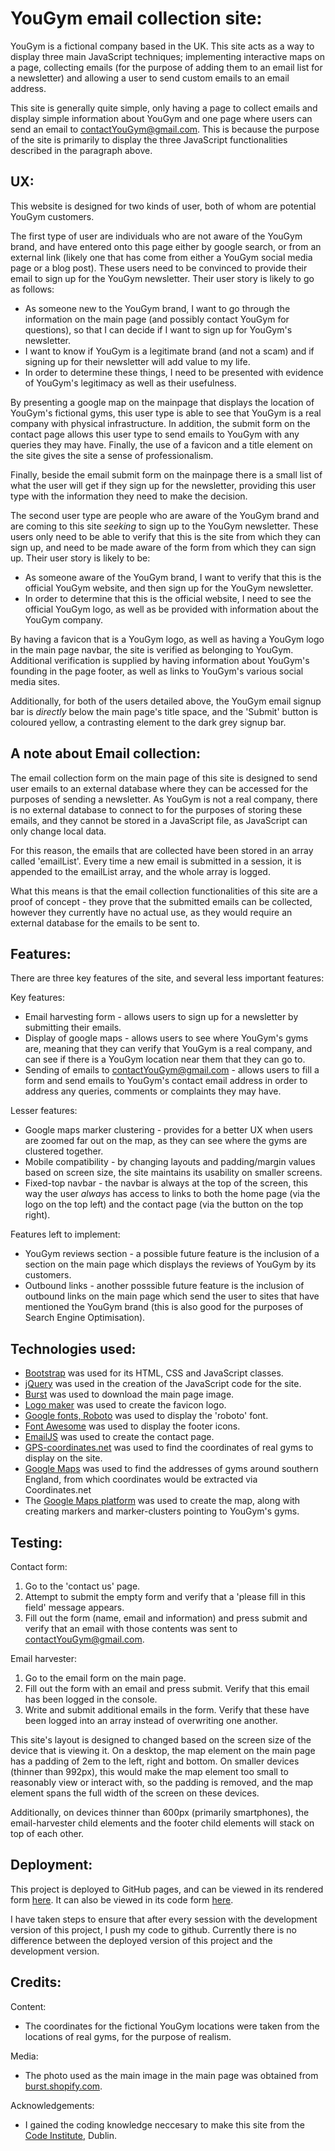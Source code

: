 YouGym email collection site:
=============================

YouGym is a fictional company based in the UK. This site acts as a way to display three main JavaScript techniques; 
implementing interactive maps on a page, collecting emails (for the purpose of adding them to an email list for a 
newsletter) and allowing a user to send custom emails to an email address.

This site is generally quite simple, only having a page to collect emails and display simple information about YouGym 
and one page where users can send an email to contactYouGym@gmail.com. This is because the purpose of the site is primarily 
to display the three JavaScript functionalities described in the paragraph above.

UX:
---

This website is designed for two kinds of user, both of whom are potential YouGym customers.

The first type of user are individuals who are not aware of the YouGym brand, and have entered onto this page either by google
search, or from an external link (likely one that has come from either a YouGym social media page or a blog post). These users
need to be convinced to provide their email to sign up for the YouGym newsletter. Their user story is likely to go as follows:
* As someone new to the YouGym brand, I want to go through the information on the main page (and possibly contact YouGym for 
questions), so that I can decide if I want to sign up for YouGym's newsletter.
* I want to know if YouGym is a legitimate brand (and not a scam) and if signing up for their newsletter will add value to my life.
* In order to determine these things, I need to be presented with evidence of YouGym's legitimacy as well as their usefulness.

By presenting a google map on the mainpage that displays the location of YouGym's fictional gyms, this user type is able to see 
that YouGym is a real company with physical infrastructure. In addition, the submit form on the contact page allows this user 
type to send emails to YouGym with any queries they may have. Finally, the use of a favicon and a title element on the site 
gives the site a sense of professionalism.

Finally, beside the email submit form on the mainpage there is a small list of what the user will get if they sign up for the 
newsletter, providing this user type with the information they need to make the decision.

The second user type are people who are aware of the YouGym brand and are coming to this site *seeking* to sign up to the YouGym 
newsletter. These users only need to be able to verify that this is the site from which they can sign up, and need to be made 
aware of the form from which they can sign up. Their user story is likely to be:
* As someone aware of the YouGym brand, I want to verify that this is the official YouGym website, and then sign up for the
YouGym newsletter.
* In order to determine that this is the official website, I need to see the official YouGym logo, as well as be provided with 
information about the YouGym company.

By having a favicon that is a YouGym logo, as well as having a YouGym logo in the main page navbar, the site is verified as 
belonging to YouGym. Additional verification is supplied by having information about YouGym's founding in the page footer, as 
well as links to YouGym's various social media sites.

Additionally, for both of the users detailed above, the YouGym email signup bar is *directly* below the main page's title space, 
and the 'Submit' button is coloured yellow, a contrasting element to the dark grey signup bar.

A note about Email collection:
------------------------------

The email collection form on the main page of this site is designed to send user emails to an external database where they can be 
accessed for the purposes of sending a newsletter. As YouGym is not a real company, there is no external database to connect to 
for the purposes of storing these emails, and they cannot be stored in a JavaScript file, as JavaScript can only change local data.

For this reason, the emails that are collected have been stored in an array called 'emailList'. Every time a new email is submitted 
in a session, it is appended to the emailList array, and the whole array is logged.

What this means is that the email collection functionalities of this site are a proof of concept - they prove that the submitted 
emails can be collected, however they currently have no actual use, as they would require an external database for the emails to 
be sent to.

Features:
---------

There are three key features of the site, and several less important features:

Key features:
* Email harvesting form - allows users to sign up for a newsletter by submitting their emails.
* Display of google maps - allows users to see where YouGym's gyms are, meaning that they can verify that YouGym is a real company, 
and can see if there is a YouGym location near them that they can go to.
* Sending of emails to contactYouGym@gmail.com - allows users to fill a form and send emails to YouGym's contact email address 
in order to address any queries, comments or complaints they may have.

Lesser features:
* Google maps marker clustering - provides for a better UX when users are zoomed far out on the map, as they can see where the gyms
are clustered together.
* Mobile compatibility - by changing layouts and padding/margin values based on screen size, the site maintains its usability on 
smaller screens.
* Fixed-top navbar - the navbar is always at the top of the screen, this way the user *always* has access to links to both the home 
page (via the logo on the top left) and the contact page (via the button on the top right).

Features left to implement:
* YouGym reviews section - a possible future feature is the inclusion of a section on the main page which displays the reviews of 
YouGym by its customers.
* Outbound links - another posssible future feature is the inclusion of outbound links on the main page which send the user to sites 
that have mentioned the YouGym brand (this is also good for the purposes of Search Engine Optimisation).

Technologies used:
------------------
* [Bootstrap](https://getbootstrap.com/) was used for its HTML, CSS and JavaScript classes.
* [jQuery](https://jquery.com/) was used in the creation of the JavaScript code for the site.
* [Burst](https://burst.shopify.com/) was used to download the main page image.
* [Logo maker](https://logomakr.com/) was used to create the favicon logo.
* [Google fonts, Roboto](https://fonts.google.com/specimen/Roboto) was used to display the 'roboto' font.
* [Font Awesome](https://fontawesome.com/) was used to display the footer icons.
* [EmailJS](https://www.emailjs.com/) was used to create the contact page.
* [GPS-coordinates.net](https://www.gps-coordinates.net/) was used to find the coordinates of real gyms to display on the site.
* [Google Maps](https://www.google.com/maps) was used to find the addresses of gyms around southern England, from which coordinates would be extracted via Coordinates.net
* The [Google Maps platform](https://cloud.google.com/maps-platform/?hl=en_GB) was used to create the map, along with creating markers and marker-clusters pointing to YouGym's gyms.

Testing:
--------

Contact form:
1. Go to the 'contact us' page.
2. Attempt to submit the empty form and verify that a 'please fill in this field' message appears.
3. Fill out the form (name, email and information) and press submit and verify that an email with those contents was sent to 
contactYouGym@gmail.com.

Email harvester:
1. Go to the email form on the main page.
2. Fill out the form with an email and press submit. Verify that this email has been logged in the console.
3. Write and submit additional emails in the form. Verify that these have been logged into an array instead of overwriting one another.

This site's layout is designed to changed based on the screen size of the device that is viewing it. On a desktop, the map element on the
main page has a padding of 2em to the left, right and bottom. On smaller devices (thinner than 992px), this would make the map element too
small to reasonably view or interact with, so the padding is removed, and the map element spans the full width of the screen on these devices.

Additionally, on devices thinner than 600px (primarily smartphones), the email-harvester child elements and the footer child elements will
stack on top of each other.

Deployment:
-----------

This project is deployed to GitHub pages, and can be viewed in its rendered form [here](https://felix-redwood.github.io/YouGym-email-harvester/). 
It can also be viewed in its code form [here](https://github.com/Felix-Redwood/YouGym-email-harvester).

I have taken steps to ensure that after every session with the development version of this project, I push my code to github. Currently there
is no difference between the deployed version of this project and the development version.

Credits:
--------

Content:

* The coordinates for the fictional YouGym locations were taken from the locations of real gyms, for the purpose of realism.


Media:

* The photo used as the main image in the main page was obtained from [burst.shopify.com](https://burst.shopify.com/).


Acknowledgements:

* I gained the coding knowledge neccesary to make this site from the [Code Institute](https://codeinstitute.net/), Dublin.